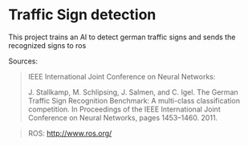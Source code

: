 # Traffic Sign detection

This project trains an AI to detect german traffic signs and sends the recognized signs to ros 

Sources:

> IEEE International Joint Conference on Neural Networks:
>
> J. Stallkamp, M. Schlipsing, J. Salmen, and C. Igel. The German Traffic Sign Recognition Benchmark: A multi-class classification competition. In Proceedings of the IEEE International Joint Conference on Neural Networks, pages 1453–1460. 2011.

> ROS: http://www.ros.org/